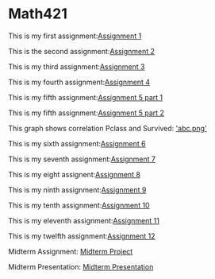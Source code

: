 # Math421
This is my first assignment:[Assignment 1](Assignment1.html)

This is the second assignment:[Assignment 2](assignment2.html)

This is my third assignment:[Assignment 3](Assignment3.html)

This is my fourth assignment:[Assignment 4](assignment4.html)

This is my fifth assignment:[Assignment 5 part 1](assignment5_part1.html)

This is my fifth assignment:[Assignment 5 part 2](assignment5_part2.html)

This graph shows correlation Pclass and Survived: ['abc.png'](abc.png)

This is my sixth assignment:[Assignment 6](assignment6.html)

This is my seventh assignment:[Assignment 7](Assignment7(2).html)

This is my eight assignent:[Assignment 8](assignment8.html)

This is my ninth assignment:[Assignment 9](assignment9.html)

This is my tenth assignment:[Assignment 10](assignment10.html)

This is my eleventh assignment:[Assignment 11](assignment11.html)

This is my twelfth assignment:[Assignment 12](assignment12.html)

Midterm Assignment: [Midterm Project](Midterm-project.html)

Midterm Presentation: [Midterm Presentation](Midterm-Presentation.html)
